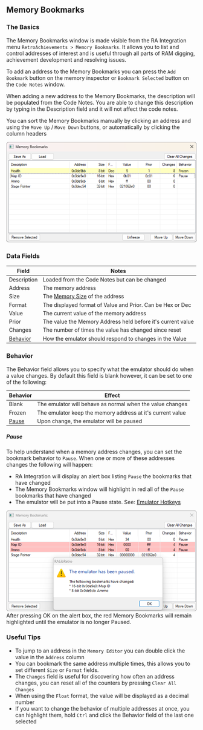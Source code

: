 ## Memory Bookmarks
### The Basics
The Memory Bookmarks window is made visible from the RA Integration menu `RetroAchievements > Memory Bookmarks`. It allows you to list and control addresses of interest and is useful through all parts of RAM digging, achievement development and resolving issues.

To add an address to the Memory Bookmarks you can press the `Add Bookmark` button on the memory inspector or `Bookmark Selected` button on the `Code Notes` window.

When adding a new address to the Memory Bookmarks, the description will be populated from the Code Notes. You are able to change this description by typing in the Description field and it will not affect the code notes.

You can sort the Memory Bookmarks manually by clicking an address and using the `Move Up` / `Move Down` buttons, or automatically by clicking the column headers

![Memory Bookmarks Preview](img/memory-bookmarks-preview.png)
### Data Fields

| Field                 | Notes                                                                  |
| --------------------- | ---------------------------------------------------------------------- |
| Description           | Loaded from the Code Notes but can be changed                          |
| Address               | The memory address                                                     |
| Size                  | The [Memory Size](../resources/memory-sizes-diagram.md) of the address |
| Format                | The displayed format of Value and Prior. Can be Hex or Dec             |
| Value                 | The current value of the memory address                                |
| Prior                 | The value the Memory Address held before it's current value            |
| Changes               | The number of times the value has changed since reset                  |
| [Behavior](#Behavior) | How the emulator should respond to changes in the Value                |

### Behavior
The Behavior field allows you to specify what the emulator should do when a value changes. By default this field is blank however, it can be set to one of the following:

| Behavior        | Effect                                                     |
| --------------- | ---------------------------------------------------------- |
| Blank           | The emulator will behave as normal when the value changes  |
| Frozen          | The emulator keep the memory address at it's current value |
| [Pause](#Pause) | Upon change, the emulator will be paused                   |
##### Pause
To help understand when a memory address changes, you can set the bookmark behavior to `Pause`. When one or more of these addresses changes the following will happen:
- RA Integration will display an alert box listing `Pause` the bookmarks that have changed
- The Memory Bookmarks window will highlight in red all of the `Pause` bookmarks that have changed
- The emulator will be put into a Pause state. See: [Emulator Hotkeys](../resources/emulator-hotkeys.md)

![Memory Bookmarks Paused](img/memory-bookmarks-pause.png)
After pressing OK on the alert box, the red Memory Bookmarks will remain highlighted until the emulator is no longer Paused.

### Useful Tips
- To jump to an address in the `Memory Editor` you can double click the value in the `Address` column
- You can bookmark the same address multiple times, this allows you to set different `Size` or `Format` fields.
- The `Changes` field is useful for discovering how often an address changes, you can reset all of the counters by pressing `Clear All Changes`
- When using the `Float` format, the value will be displayed as a decimal number
- If you want to change the behavior of multiple addresses at once, you can highlight them, hold `Ctrl` and click the Behavior field of the last one selected